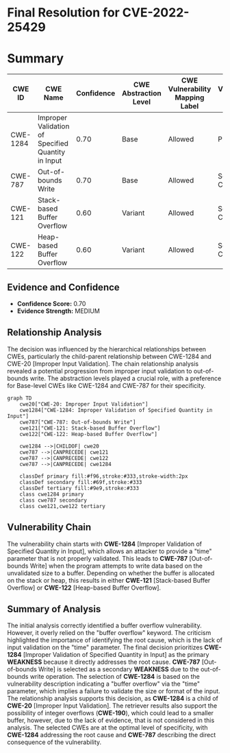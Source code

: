 # Final Resolution for CVE-2022-25429

# Summary
| CWE ID | CWE Name | Confidence | CWE Abstraction Level | CWE Vulnerability Mapping Label | CWE-Vulnerability Mapping Notes |
|---|---|---|---|---|---|
| CWE-1284 | Improper Validation of Specified Quantity in Input | 0.70 | Base | Allowed | Primary CWE |
| CWE-787 | Out-of-bounds Write | 0.70 | Base | Allowed | Secondary CWE |
| CWE-121 | Stack-based Buffer Overflow | 0.60 | Variant | Allowed | Secondary Candidate |
| CWE-122 | Heap-based Buffer Overflow | 0.60 | Variant | Allowed | Secondary Candidate |

## Evidence and Confidence

*   **Confidence Score:** 0.70
*   **Evidence Strength:** MEDIUM

## Relationship Analysis
The decision was influenced by the hierarchical relationships between CWEs, particularly the child-parent relationship between CWE-1284 and CWE-20 [Improper Input Validation]. The chain relationship analysis revealed a potential progression from improper input validation to out-of-bounds write. The abstraction levels played a crucial role, with a preference for Base-level CWEs like CWE-1284 and CWE-787 for their specificity.

```mermaid
graph TD
    cwe20["CWE-20: Improper Input Validation"]
    cwe1284["CWE-1284: Improper Validation of Specified Quantity in Input"]
    cwe787["CWE-787: Out-of-bounds Write"]
    cwe121["CWE-121: Stack-based Buffer Overflow"]
    cwe122["CWE-122: Heap-based Buffer Overflow"]
    
    cwe1284 -->|CHILDOF| cwe20
    cwe787 -->|CANPRECEDE| cwe121
    cwe787 -->|CANPRECEDE| cwe122
    cwe787 -->|CANPRECEDE| cwe1284

    classDef primary fill:#f96,stroke:#333,stroke-width:2px
    classDef secondary fill:#69f,stroke:#333
    classDef tertiary fill:#9e9,stroke:#333
    class cwe1284 primary
    class cwe787 secondary
    class cwe121,cwe122 tertiary
```

## Vulnerability Chain
The vulnerability chain starts with **CWE-1284** [Improper Validation of Specified Quantity in Input], which allows an attacker to provide a "time" parameter that is not properly validated. This leads to **CWE-787** [Out-of-bounds Write] when the program attempts to write data based on the unvalidated size to a buffer. Depending on whether the buffer is allocated on the stack or heap, this results in either **CWE-121** [Stack-based Buffer Overflow] or **CWE-122** [Heap-based Buffer Overflow].

## Summary of Analysis
The initial analysis correctly identified a buffer overflow vulnerability. However, it overly relied on the "buffer overflow" keyword. The criticism highlighted the importance of identifying the root cause, which is the lack of input validation on the "time" parameter. The final decision prioritizes **CWE-1284** [Improper Validation of Specified Quantity in Input] as the primary **WEAKNESS** because it directly addresses the root cause. **CWE-787** [Out-of-bounds Write] is selected as a secondary **WEAKNESS** due to the out-of-bounds write operation. The selection of **CWE-1284** is based on the vulnerability description indicating a "buffer overflow" via the "time" parameter, which implies a failure to validate the size or format of the input. The relationship analysis supports this decision, as **CWE-1284** is a child of **CWE-20** [Improper Input Validation]. The retriever results also support the possibility of integer overflows (**CWE-190**), which could lead to a smaller buffer, however, due to the lack of evidence, that is not considered in this analysis. The selected CWEs are at the optimal level of specificity, with **CWE-1284** addressing the root cause and **CWE-787** describing the direct consequence of the vulnerability.